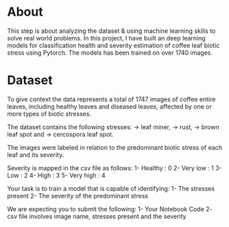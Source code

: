 # About
This step is about analyzing the dataset & using machine learning skills to solve real world problems.
In this project, I have built an deep learning models for classification health and severity estimation of coffee leaf biotic stress using Pytorch. The models has been trained on over 1740 images.

# Dataset
To give context the data represents a total of 1747 images of coffee entire leaves, including healthy leaves and diseased leaves, affected by one or more types of biotic stresses.

The dataset contains the following stresses:
  -> leaf miner,
  -> rust,
  -> brown leaf spot and 
  -> cercospora leaf spot. 

The images were labeled in relation to the predominant biotic stress of each leaf and its severity.

Severity is mapped in the csv file as follows:
	1- Healthy : 0
 	2- Very low : 1
 	3- Low : 2
 	4- High : 3
 	5- Very high : 4


Your task is to train a model that is capable of identifying:
	1- The stresses present
	2- The severity of the predominant stress
	
We are expecting you to submit the following:
	1- Your Notebook Code
	2- csv file involves image name, stresses present and the severity